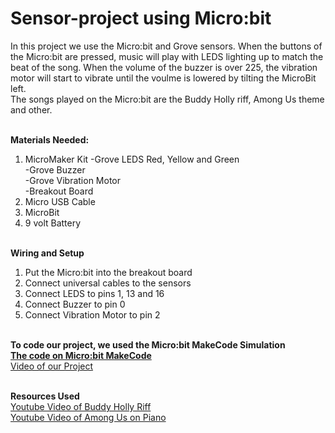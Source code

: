 # Sensor-project using Micro:bit 
In this project we use the Micro:bit and Grove sensors. When the buttons of the Micro:bit are pressed, music will play with LEDS lighting up to match the beat of the song. When the volume of the buzzer is over 225, the vibration motor will start to vibrate until the voulme is lowered by tilting the MicroBit left. 
<br>The songs played on the Micro:bit are the Buddy Holly riff, Among Us theme and other.

<br><b>Materials Needed:</b>
1. MicroMaker Kit
-Grove LEDS Red, Yellow and Green<br>
-Grove Buzzer<br>
-Grove Vibration Motor<br>
-Breakout Board<br>
2. Micro USB Cable
3. MicroBit
4. 9 volt Battery

<br><b>Wiring and Setup</b>
1. Put the Micro:bit into the breakout board
2. Connect universal cables to the sensors
3. Connect LEDS to pins 1, 13 and 16
4. Connect Buzzer to pin 0
5. Connect Vibration Motor to pin 2

<br><b>To code our project, we used the Micro:bit MakeCode Simulation</b>
<br><b>[The code on Micro:bit MakeCode](https://makecode.microbit.org/_TAxiJkDfMcqy)</b>
<br>[Video of our Project](https://sd43bcca-my.sharepoint.com/:v:/g/personal/132-hboyd_sd43_bc_ca/EZ63GixIPS5CloRvVtrdPn8BHBCfyUDmBnscjXm8dMAugA?e=fVzvRW)                

<br><b>Resources Used</b>
<br>[Youtube Video of Buddy Holly Riff](https://youtu.be/KeDfiPpxz2I)
<br>[Youtube Video of Among Us on Piano](https://youtu.be/Q__V6rFqpRg)
